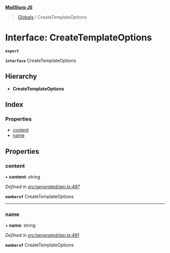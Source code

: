 **[MailSlurp JS](../README.md)**

> [Globals](../README.md) / CreateTemplateOptions

# Interface: CreateTemplateOptions

**`export`** 

**`interface`** CreateTemplateOptions

## Hierarchy

* **CreateTemplateOptions**

## Index

### Properties

* [content](createtemplateoptions.md#content)
* [name](createtemplateoptions.md#name)

## Properties

### content

•  **content**: string

*Defined in [src/generated/api.ts:497](https://github.com/mailslurp/mailslurp-client/blob/ff09436/src/generated/api.ts#L497)*

**`memberof`** CreateTemplateOptions

___

### name

•  **name**: string

*Defined in [src/generated/api.ts:491](https://github.com/mailslurp/mailslurp-client/blob/ff09436/src/generated/api.ts#L491)*

**`memberof`** CreateTemplateOptions

